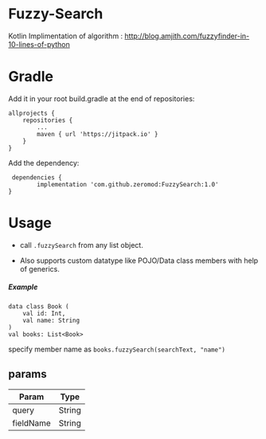 # Fuzzy-Search

Kotlin Implimentation of algorithm : http://blog.amjith.com/fuzzyfinder-in-10-lines-of-python

# Gradle

Add it in your root build.gradle at the end of repositories:

    allprojects {
		repositories {
			...
			maven { url 'https://jitpack.io' }
		}
	}

 Add the dependency:
 
     dependencies {
	        implementation 'com.github.zeromod:FuzzySearch:1.0'
	}

# Usage


*  call `.fuzzySearch` from any list object.


*  Also supports custom datatype like POJO/Data class members with help of generics.

##### Example

    data class Book (
        val id: Int,
        val name: String
    )
    val books: List<Book>

specify member name as `books.fuzzySearch(searchText, "name")`

## params

| Param | Type |
| ------ | ------ |
| query | String |
| fieldName | String |
